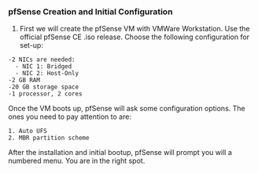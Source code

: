 ### pfSense Creation and Initial Configuration
1. First we will create the pfSense VM with VMWare Workstation. Use the official pfSense CE .iso release. Choose the following configuration for set-up:
```
-2 NICs are needed:
  - NIC 1: Bridged
  - NIC 2: Host-Only
-2 GB RAM
-20 GB storage space
-1 processor, 2 cores
```
Once the VM boots up, pfSense will ask some configuration options. The ones you need to pay attention to are:
```
1. Auto UFS
2. MBR partition scheme
```
After the installation and initial bootup, pfSense will prompt you will a numbered menu. You are in the right spot.
